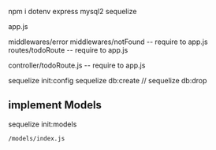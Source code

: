 

npm i dotenv express mysql2 sequelize

app.js

middlewares/error
middlewares/notFound
-- require to app.js
routes/todoRoute
-- require to app.js

controller/todoRoute.js
-- require to app.js

sequelize init:config
sequelize db:create    //  sequelize db:drop

## implement Models
sequelize init:models 
```
/models/index.js
```

